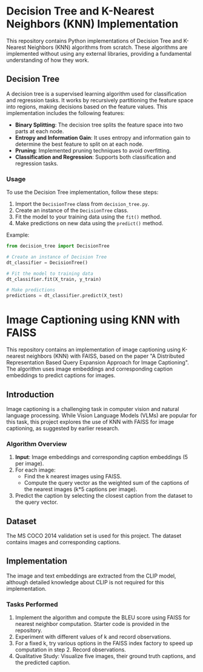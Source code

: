 # Decision Tree and K-Nearest Neighbors (KNN) Implementation

This repository contains Python implementations of Decision Tree and K-Nearest Neighbors (KNN) algorithms from scratch. These algorithms are implemented without using any external libraries, providing a fundamental understanding of how they work.

## Decision Tree

A decision tree is a supervised learning algorithm used for classification and regression tasks. It works by recursively partitioning the feature space into regions, making decisions based on the feature values. This implementation includes the following features:

- **Binary Splitting**: The decision tree splits the feature space into two parts at each node.
- **Entropy and Information Gain**: It uses entropy and information gain to determine the best feature to split on at each node.
- **Pruning**: Implemented pruning techniques to avoid overfitting.
- **Classification and Regression**: Supports both classification and regression tasks.

### Usage

To use the Decision Tree implementation, follow these steps:

1. Import the `DecisionTree` class from `decision_tree.py`.
2. Create an instance of the `DecisionTree` class.
3. Fit the model to your training data using the `fit()` method.
4. Make predictions on new data using the `predict()` method.

Example:

```python
from decision_tree import DecisionTree

# Create an instance of Decision Tree
dt_classifier = DecisionTree()

# Fit the model to training data
dt_classifier.fit(X_train, y_train)

# Make predictions
predictions = dt_classifier.predict(X_test)

```

# Image Captioning using KNN with FAISS

This repository contains an implementation of image captioning using K-nearest neighbors (KNN) with FAISS, based on the paper "A Distributed Representation Based Query Expansion Approach for Image Captioning". The algorithm uses image embeddings and corresponding caption embeddings to predict captions for images.

## Introduction

Image captioning is a challenging task in computer vision and natural language processing. While Vision Language Models (VLMs) are popular for this task, this project explores the use of KNN with FAISS for image captioning, as suggested by earlier research.

### Algorithm Overview

1. **Input**: Image embeddings and corresponding caption embeddings (5 per image).
2. For each image:
   - Find the k nearest images using FAISS.
   - Compute the query vector as the weighted sum of the captions of the nearest images (k*5 captions per image).
3. Predict the caption by selecting the closest caption from the dataset to the query vector.

## Dataset

The MS COCO 2014 validation set is used for this project. The dataset contains images and corresponding captions.

## Implementation

The image and text embeddings are extracted from the CLIP model, although detailed knowledge about CLIP is not required for this implementation.

### Tasks Performed

1. Implement the algorithm and compute the BLEU score using FAISS for nearest neighbor computation. Starter code is provided in the repository.
2. Experiment with different values of k and record observations.
3. For a fixed k, try various options in the FAISS index factory to speed up computation in step 2. Record observations.
4. Qualitative Study: Visualize five images, their ground truth captions, and the predicted caption.

